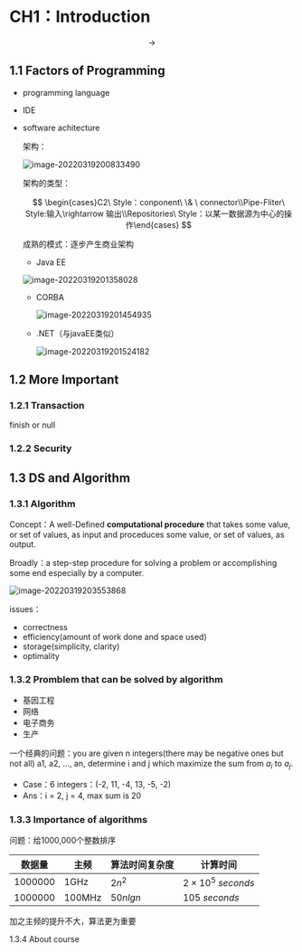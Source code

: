 # CH1：Introduction

$$
\rightarrow
$$


## 1.1 Factors of Programming

- programming language

- IDE

- software achitecture

  架构：

  ![image-20220319200833490](https://gitee.com/sun-yunqi/img/raw/master/pictureStore/image-20220319200833490.png)

  架构的类型：
  
  $$
  \begin{cases}C2\ Style：conponent\  \& \ connector\\Pipe-Fliter\ Style:输入\rightarrow 输出\\Repositories\ Style：以某一数据源为中心的操作\end{cases}
  $$
  
  成熟的模式：逐步产生商业架构

  - Java EE

  ![image-20220319201358028](https://gitee.com/sun-yunqi/img/raw/master/pictureStore/image-20220319201358028.png)

  - CORBA

    ![image-20220319201454935](https://gitee.com/sun-yunqi/img/raw/master/pictureStore/image-20220319201454935.png)

  - .NET（与javaEE类似）

    ![image-20220319201524182](https://gitee.com/sun-yunqi/img/raw/master/pictureStore/image-20220319201524182.png)



## 1.2 More Important

### 1.2.1 Transaction

finish or null

### 1.2.2 Security

## 1.3 DS and Algorithm

### 1.3.1 Algorithm

Concept：A well-Defined **computational procedure** that takes some value, or set of values, as input and proceduces some value, or set of values, as output.

Broadly：a step-step procedure for solving a problem or accomplishing some end  especially by a computer.

![image-20220319203553868](https://gitee.com/sun-yunqi/img/raw/master/pictureStore/image-20220319203553868.png)

issues：

- correctness
- efficiency(amount of work done and space used)
- storage(simplicity, clarity)
- optimality

### 1.3.2 Promblem that can be solved by algorithm

- 基因工程
- 网络
- 电子商务
- 生产

一个经典的问题：you are given n integers(there may be negative ones but not all) a1, a2, ..., an, determine i and j which maximize the sum from $a_i$ to $a_j$.

- Case：6 integers：(-2, 11, -4, 13, -5, -2)
- Ans：i = 2, j = 4, max sum is 20

### 1.3.3 Importance of algorithms

问题：给1000,000个整数排序

| 数据量  | 主频   | 算法时间复杂度 | 计算时间                |
| ------- | ------ | -------------- | ----------------------- |
| 1000000 | 1GHz   | $2n^2$         | $2\times 10^5\ seconds$ |
| 1000000 | 100MHz | $50nlgn$       | $105\ seconds$          |

加之主频的提升不大，算法更为重要

1.3.4 About course
